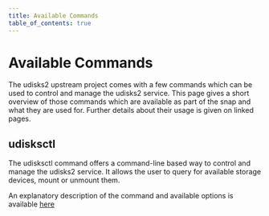 ```yaml
---
title: Available Commands
table_of_contents: true
---
```


# Available Commands

The udisks2 upstream project comes with a few commands which can be used
to control and manage the udisks2 service. This page gives a short overview
of those commands which are available as part of the snap and what they are used for.
Further details about their usage is given on linked pages.

## udisksctl

The udisksctl command offers a command-line based way to control and manage the
udisks2 service. It allows the user to query for available storage devices, mount
or unmount them.

An explanatory description of the command and available options is available
[here](https://udisks.freedesktop.org/docs/latest/udisksctl.1.html)
